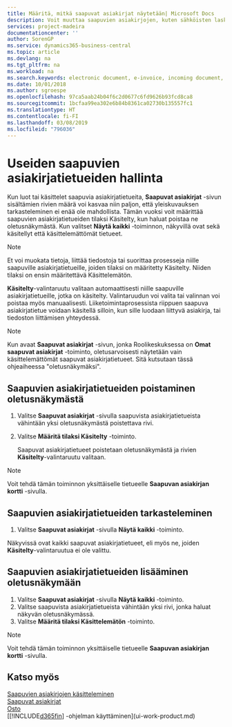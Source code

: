 ```yaml
---
title: Määritä, mitkä saapuvat asiakirjat näytetään| Microsoft Docs
description: Voit muuttaa saapuvien asiakirjojen, kuten sähköisten laskujen oletusnäkymää parantaaksesi käsiteltyjen ja käsittelemättömien tietojen yleisnäkymää.
services: project-madeira
documentationcenter: ''
author: SorenGP
ms.service: dynamics365-business-central
ms.topic: article
ms.devlang: na
ms.tgt_pltfrm: na
ms.workload: na
ms.search.keywords: electronic document, e-invoice, incoming document, OCR, ecommerce, document exchange, import invoice
ms.date: 10/01/2018
ms.author: sgroespe
ms.openlocfilehash: 97ca5aab24b04f6c2d0677c6fd9626b93fcd8ca8
ms.sourcegitcommit: 1bcfaa99ea302e6b84b8361ca02730b135557fc1
ms.translationtype: HT
ms.contentlocale: fi-FI
ms.lasthandoff: 03/08/2019
ms.locfileid: "796036"
---
```

# <a name="manage-many-incoming-document-records"></a>Useiden saapuvien asiakirjatietueiden hallinta
Kun luot tai käsittelet saapuvia asiakirjatietueita, **Saapuvat asiakirjat** -sivun sisältämien rivien määrä voi kasvaa niin paljon, että yleiskuvauksen tarkasteleminen ei enää ole mahdollista. Tämän vuoksi voit määrittää saapuvien asiakirjatietueiden tilaksi Käsitelty, kun haluat poistaa ne oletusnäkymästä. Kun valitset **Näytä kaikki** -toiminnon, näkyvillä ovat sekä käsitellyt että käsittelemättömät tietueet.

> [!NOTE]  
>   Et voi muokata tietoja, liittää tiedostoja tai suorittaa prosesseja niille saapuville asiakirjatietueille, joiden tilaksi on määritetty Käsitelty. Niiden tilaksi on ensin määritettävä Käsittelemätön.

**Käsitelty**-valintaruutu valitaan automaattisesti niille saapuville asiakirjatietueille, jotka on käsitelty. Valintaruudun voi valita tai valinnan voi poistaa myös manuaalisesti. Liiketoimintaprosessista riippuen saapuva asiakirjatietue voidaan käsitellä silloin, kun sille luodaan liittyvä asiakirja, tai tiedoston liittämisen yhteydessä.

> [!NOTE]  
>   Kun avaat **Saapuvat asiakirjat** -sivun, jonka Roolikeskuksessa on **Omat saapuvat asiakirjat** -toiminto, oletusarvoisesti näytetään vain käsittelemättömät saapuvat asiakirjatietueet. Sitä kutsutaan tässä ohjeaiheessa "oletusnäkymäksi".

## <a name="to-remove-incoming-document-records-from-the-default-view"></a>Saapuvien asiakirjatietueiden poistaminen oletusnäkymästä
1. Valitse **Saapuvat asiakirjat** -sivulla saapuvista asiakirjatietueista vähintään yksi oletusnäkymästä poistettava rivi.
2. Valitse **Määritä tilaksi Käsitelty** -toiminto.

    Saapuvat asiakirjatietueet poistetaan oletusnäkymästä ja rivien **Käsitelty**-valintaruutu valitaan.

> [!NOTE]  
>   Voit tehdä tämän toiminnon yksittäiselle tietueelle **Saapuvan asiakirjan kortti** -sivulla.

## <a name="to-view-all-incoming-document-records"></a>Saapuvien asiakirjatietueiden tarkasteleminen
1. Valitse **Saapuvat asiakirjat** -sivulla **Näytä kaikki** -toiminto.

Näkyvissä ovat kaikki saapuvat asiakirjatietueet, eli myös ne, joiden **Käsitelty**-valintaruutua ei ole valittu.

## <a name="to-add-incoming-document-records-to-the-default-view"></a>Saapuvien asiakirjatietueiden lisääminen oletusnäkymään
1. Valitse **Saapuvat asiakirjat** -sivulla **Näytä kaikki** -toiminto.
2. Valitse saapuvista asiakirjatietueista vähintään yksi rivi, jonka haluat näkyvän oletusnäkymässä.
3. Valitse **Määritä tilaksi Käsittelemätön** -toiminto.  

> [!NOTE]  
>   Voit tehdä tämän toiminnon yksittäiselle tietueelle **Saapuvan asiakirjan kortti** -sivulla.

## <a name="see-also"></a>Katso myös
[Saapuvien asiakirjojen käsitteleminen](across-process-income-documents.md)  
[Saapuvat asiakirjat](across-income-documents.md)  
[Osto](purchasing-manage-purchasing.md)  
[[!INCLUDE[d365fin](includes/d365fin_md.md)] -ohjelman käyttäminen](ui-work-product.md)
